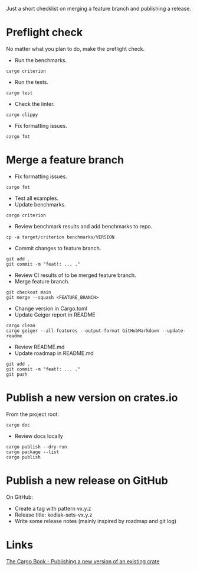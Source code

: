 Just a short checklist on merging a feature branch and publishing a release.

# Preflight check

No matter what you plan to do, make the preflight check.

* Run the benchmarks.
```
cargo criterion
```

* Run the tests.
```
cargo test
```

* Check the linter.
```
cargo clippy
```

* Fix formatting issues.
```
cargo fmt
```

# Merge a feature branch

* Fix formatting issues.

```
cargo fmt
```

* Test all examples.
* Update benchmarks.

```
cargo criterion
```

* Review benchmark results and add benchmarks to repo.

```
cp -a target/criterion benchmarks/VERSION
```

* Commit changes to feature branch.

```
git add .
git commit -m "feat!: ... ."
```

* Review CI results of to be merged feature branch.
* Merge feature branch.

```
git checkout main
git merge --squash <FEATURE_BRANCH>
```

* Change version in Cargo.toml
* Update Geiger report in README

```
cargo clean
cargo geiger --all-features --output-format GitHubMarkdown --update-readme
```

* Review README.md
* Update roadmap in README.md

```
git add .
git commit -m "feat!: ... ."
git push
```

# Publish a new version on crates.io

From the project root:

```
cargo doc
```

* Review docs locally

```
cargo publish --dry-run
cargo package --list
cargo publish
```

# Publish a new release on GitHub

On GitHub:

* Create a tag with pattern vx.y.z
* Release title: kodiak-sets-vx.y.z
* Write some release notes (mainly inspired by roadmap and git log)

# Links

[The Cargo Book - Publishing a new version of an existing crate](https://doc.rust-lang.org/cargo/reference/publishing.html#publishing-a-new-version-of-an-existing-crate)

